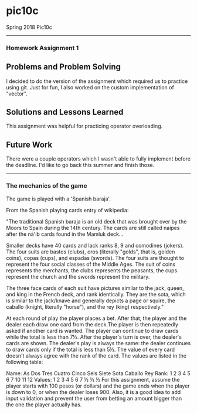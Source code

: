 # pic10c
Spring 2018 Pic10c

----
### Homework Assignment 1

## Problems and Problem Solving
I decided to do the version of the assignment which required us to practice using git. Just for fun, I also worked on the custom implementation of "vector".

## Solutions and Lessons Learned
This assignment was helpful for practicing operator overloading.

## Future Work
There were a couple operators which I wasn't able to fully implement before the deadline. I'd like to go back this summer and finish those.

---- 

### The mechanics of the game
The game is played with a 'Spanish baraja'.

From the Spanish playing cards entry of wikipedia:

"The traditional Spanish baraja is an old deck that was brought over by the Moors to Spain during the 14th century. The cards are still called naipes after the nā'ib cards found in the Mamluk deck...

Smaller decks have 40 cards and lack ranks 8, 9 and comodines (jokers). The four suits are bastos (clubs), oros (literally "golds", that is, golden coins), copas (cups), and espadas (swords). The four suits are thought to represent the four social classes of the Middle Ages. The suit of coins represents the merchants, the clubs represents the peasants, the cups represent the church and the swords represent the military.

The three face cards of each suit have pictures similar to the jack, queen, and king in the French deck, and rank identically. They are the sota, which is similar to the jack/knave and generally depicts a page or squire, the caballo (knight, literally "horse"), and the rey (king) respectively."

At each round of play the player places a bet. After that, the player and the dealer each draw one card from the deck.The player is then repeatedly asked if another card is wanted. The player can continue to draw cards while the total is less than 7½. After the player's turn is over, the dealer's cards are shown. The dealer's play is always the same: the dealer continues to draw cards only if the total is less than 5½. The value of every card doesn't always agree with the rank of the card. The values are listed in the following table:

Name:	As	Dos	Tres	Cuatro	Cinco	Seis	Siete	Sota	Caballo	Rey
Rank:	1	2	3	4	5	6	7	10	11	12
Values:	1	2	3	4	5	6	7	½	½	½
For this assignment, assume the player starts with 100 pesos (or dollars) and the game ends when the player is down to 0, or when the dealer loses 900. Also, it is a good idea to add input validation and prevent the user from betting an amount bigger than the one the player actually has.
